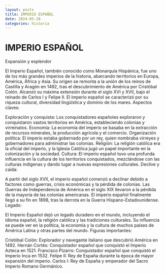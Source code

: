 ```yaml
---
layout: posts
title: IMPERIO ESPAÑOL
date: 2024-05-28
categories: historia
---
```


# IMPERIO ESPAÑOL



Expansión y esplendor

El Imperio Español, también conocido como Monarquía Hispánica, fue uno de los más grandes imperios de la historia, abarcando territorios en Europa, América, África y Asia.
Su origen se remonta a la unión de los reinos de Castilla y Aragón en 1492, tras el descubrimiento de América por Cristóbal Colón.
Alcanzó su máxima extensión durante el siglo XVI y XVII, bajo el reinado de Carlos I y Felipe II.
El imperio español se caracterizó por su riqueza cultural, diversidad lingüística y dominio de los mares.
Aspectos claves:

Exploración y conquista: Los conquistadores españoles exploraron y conquistaron vastos territorios en América, estableciendo colonias y virreinatos.
Economía: La economía del imperio se basaba en la extracción de recursos minerales, la producción agrícola y el comercio.
Organización política: El imperio estaba gobernado por un rey, quien nombraba virreyes y gobernadores para administrar las colonias.
Religión: La religión católica era la oficial del imperio, y la Iglesia Católica jugó un papel importante en la colonización y la sociedad.
Cultura: El imperio español tuvo una profunda influencia en la cultura de los territorios conquistados, mezclándose con las culturas indígenas y dando lugar a nuevas expresiones culturales.
Declive y caída:

A partir del siglo XVII, el imperio español comenzó a declinar debido a factores como guerras, crisis económicas y la pérdida de colonias.
Las Guerras de Independencia de América en el siglo XIX llevaron a la pérdida de la mayoría de las colonias americanas.
El imperio español finalmente llegó a su fin en 1898, tras la derrota en la Guerra Hispano-Estadounidense.
Legado:

El Imperio Español dejó un legado duradero en el mundo, incluyendo el idioma español, la religión católica y las tradiciones culturales.
Su influencia se puede ver en la política, la economía y la cultura de muchos países de América Latina y otras partes del mundo.
Figuras importantes:

Cristóbal Colón: Explorador y navegante italiano que descubrió América en 1492.
Hernán Cortés: Conquistador español que conquistó el Imperio Azteca en 1521.
Francisco Pizarro: Conquistador español que conquistó el Imperio Inca en 1532.
Felipe II: Rey de España durante la época de mayor expansión del imperio.
Carlos I: Rey de España y emperador del Sacro Imperio Romano Germánico.